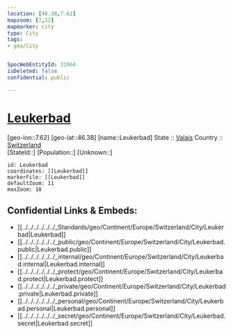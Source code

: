 ```yaml
---
location: [46.38,7.62] 
mapzoom: [7,12] 
mapmarker: city 
type: City
tags:
- geo/City


SpocWebEntityId: 31964
isDeleted: false
confidential: public

---
```


# [Leukerbad](Leukerbad.md)

[geo-lon::7.62] 
[geo-lat::46.38] 
[name::Leukerbad] 
State ::  [Valais](../../../../../Valais.md) 
Country :: [Switzerland](../../../../../../../Switzerland.md)   
[StateId::] 
[Population::] 
[Unknown::] 


```leaflet
id: Leukerbad
coordinates: [[Leukerbad]] 
markerFile: [[Leukerbad]] 
defaultZoom: 11 
maxZoom: 18
```


## Confidential Links & Embeds: 
- [[../../../../../../_Standards/geo/Continent/Europe/Switzerland/City/Leukerbad|Leukerbad]] 
- [[../../../../../../_public/geo/Continent/Europe/Switzerland/City/Leukerbad.public|Leukerbad.public]] 
- [[../../../../../../_internal/geo/Continent/Europe/Switzerland/City/Leukerbad.internal|Leukerbad.internal]] 
- [[../../../../../../_protect/geo/Continent/Europe/Switzerland/City/Leukerbad.protect|Leukerbad.protect]] 
- [[../../../../../../_private/geo/Continent/Europe/Switzerland/City/Leukerbad.private|Leukerbad.private]] 
- [[../../../../../../_personal/geo/Continent/Europe/Switzerland/City/Leukerbad.personal|Leukerbad.personal]] 
- [[../../../../../../_secret/geo/Continent/Europe/Switzerland/City/Leukerbad.secret|Leukerbad.secret]] 
